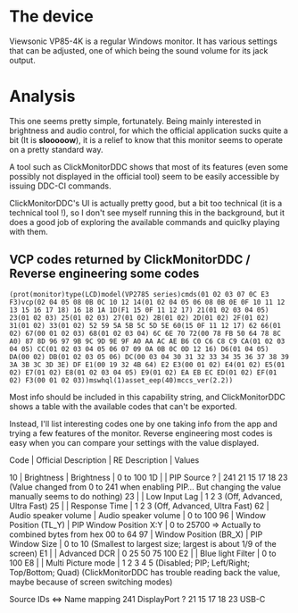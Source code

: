 ﻿# The device

Viewsonic VP85-4K is a regular Windows monitor.
It has various settings that can be adjusted, one of which being the sound volume for its jack output.

# Analysis

This one seems pretty simple, fortunately.
Being mainly interested in brightness and audio control, for which the official application sucks quite a bit (It is **slooooow**), it is a relief to know that this monitor seems to operate on a pretty standard way.

A tool such as ClickMonitorDDC shows that most of its features (even some possibly not displayed in the official tool) seem to be easily accessible by issuing DDC-CI commands.

ClickMonitorDDC's UI is actually pretty good, but a bit too technical (it is a technical tool !), so I don't see myself running this in the background, but it does a good job of exploring the available commands and quiclky playing with them.

## VCP codes returned by ClickMonitorDDC / Reverse engineering some codes

````
(prot(monitor)type(LCD)model(VP2785 series)cmds(01 02 03 07 0C E3 F3)vcp(02 04 05 08 0B 0C 10 12 14(01 02 04 05 06 08 0B 0E 0F 10 11 12 13 15 16 17 18) 16 18 1A 1D(F1 15 0F 11 12 17) 21(01 02 03 04 05) 23(01 02 03) 25(01 02 03) 27(01 02) 2B(01 02) 2D(01 02) 2F(01 02) 31(01 02) 33(01 02) 52 59 5A 5B 5C 5D 5E 60(15 0F 11 12 17) 62 66(01 02) 67(00 01 02 03) 68(01 02 03 04) 6C 6E 70 72(00 78 FB 50 64 78 8C A0) 87 8D 96 97 9B 9C 9D 9E 9F A0 AA AC AE B6 C0 C6 C8 C9 CA(01 02 03 04 05) CC(01 02 03 04 05 06 07 09 0A 0B 0C 0D 12 16) D6(01 04 05) DA(00 02) DB(01 02 03 05 06) DC(00 03 04 30 31 32 33 34 35 36 37 38 39 3A 3B 3C 3D 3E) DF E1(00 19 32 4B 64) E2 E3(00 01 02) E4(01 02) E5(01 02) E7(01 02) E8(01 02 03 04 05) E9(01 02) EA EB EC ED(01 02) EF(01 02) F3(00 01 02 03))mswhql(1)asset_eep(40)mccs_ver(2.2))
````

Most info should be included in this capability string, and ClickMonitorDDC shows a table with the available codes that can't be exported.

Instead, I'll list interesting codes one by one taking info from the app and trying a few features of the monitor.
Reverse engineering most codes is easy when you can compare your settings with the value displayed.

Code | Official Description   | RE Description          | Values

10   | Brightness             | Brightness              | 0 to 100
1D   |                        | PIP Source ?            | 241 21 15 17 18 23 (Value changed from 0 to 241 when enabling PIP… But changing the value manually seems to do nothing)
23   |                        | Low Input Lag           | 1 2 3 (Off, Advanced, Ultra Fast)
25   |                        | Response Time           | 1 2 3 (Off, Advanced, Ultra Fast)
62   | Audio speaker volume   | Audio speaker volume    | 0 to 100
96   | Window Position (TL_Y) | PIP Window Position X:Y | 0 to 25700 => Actually to combined bytes from hex 00 to 64
97   | Window Position (BR_X) | PIP Window Size         | 0 to 10 (Smallest to largest size; largest is about 1/9 of the screen)
E1   |                        | Advanced DCR            | 0 25 50 75 100
E2   |                        | Blue light Filter       | 0 to 100
E8   |                        | Multi Picture mode      | 1 2 3 4 5 (Disabled; PIP; Left/Right; Top/Bottom; Quad) (ClickMonitorDDC has trouble reading back the value, maybe because of screen switching modes)


Source IDs <=> Name mapping
241 DisplayPort ?
21
15
17
18
23 USB-C

